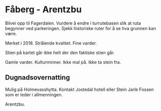# Fåberg - Arentzbu

Bilvei opp til Fagerdalen. Vurdere å endre i turrutebasen slik at ruta begynner ved parkeringen. Sjekk historiske ruter for å se hva grunnen kan være. 

Merket i 2018. Strålende kvalitet. Fine varder.

Stien på kartet går ikke helt der den faktiske stien går.

Gamle varder. Kulturminner. Ikke mal på. Ikke ta stein fra. 

## Dugnadsovernatting

Mulig på Holmevasshytta. 
Kontakt Jostedal hotell eller Stein Jarle Fossen som er leder i allmenningen. 

Arentzbu. 

